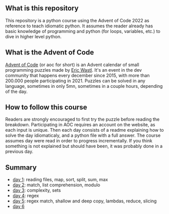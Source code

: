 ## What is this repository
This repository is a python course using the Advent of Code 2022 as reference to teach idiomatic python. It assumes the reader already has basic knowledge of programming and python (for loops, variables, etc.) to dive in higher level python.

## What is the Advent of Code
[Advent of Code](https://adventofcode.com) (or aoc for short) is an Advent calendar of small programming puzzles made by [Eric Wastl](http://was.tl/). It's an event in the dev community that happens every december since 2015, with more than 200.000 people participating in 2021.
Puzzles can be solved in any language, sometimes in only 5mn, sometimes in a couple hours, depending of the day.

## How to follow this course
Readers are strongly encouraged to first try the puzzle before reading the breakdown. Participating in AOC requires an account on the website, as each input is unique. Then each day consists of a readme explaining how to solve the day idiomaticaly, and a python file with a full answer. The course assumes day were read in order to progress incrementally. If you think something is not explained but should have been, it was probably done in a previous day.

## Summary

- [day 1](day1): reading files, map, sort, split, sum, max
- [day 2](day2): match, list comprehension, modulo
- [day 3](day3): complexity, sets
- [day 4](day4): regex
- [day 5](day5): regex match, shallow and deep copy, lambdas, reduce, slicing
- [day 6](day6)